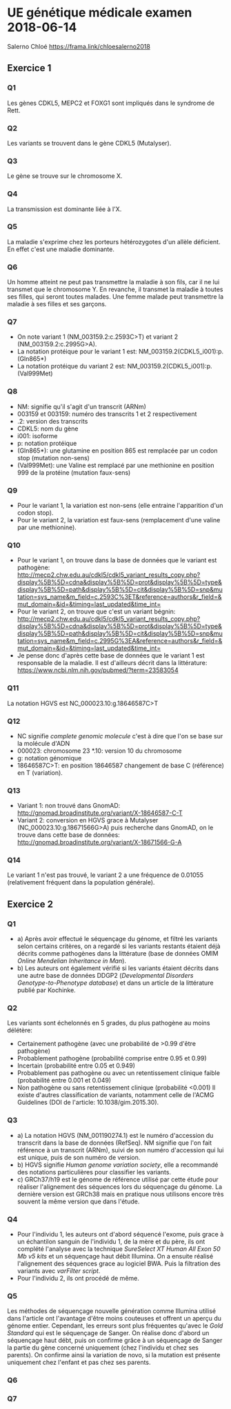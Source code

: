 # UE génétique médicale examen 2018-06-14
Salerno Chloé
https://frama.link/chloesalerno2018
## Exercice 1
### Q1
Les gènes CDKL5, MEPC2 et FOXG1 sont impliqués dans le syndrome de Rett.
### Q2
Les variants se trouvent dans le gène CDKL5 (Mutalyser).
### Q3
Le gène se trouve sur le chromosome X.
### Q4
La transmission est dominante liée à l'X.
### Q5
La maladie s'exprime chez les porteurs hétérozygotes d'un allèle déficient. En effet c'est une maladie dominante.
### Q6
Un homme atteint ne peut pas transmettre la maladie à son fils, car il ne lui transmet que le chromosome Y. En revanche, il transmet la maladie à toutes ses filles, qui seront toutes malades. Une femme malade peut transmettre la maladie à ses filles et ses garçons.
### Q7
* On note variant 1 (NM_003159.2:c.2593C>T) et variant 2 (NM_003159.2:c.2995G>A).
* La notation protéique pour le variant 1 est: NM_003159.2(CDKL5_i001):p.(Gln865*)
* La notation protéique du variant 2 est: NM_003159.2(CDKL5_i001):p.(Val999Met)
### Q8
* NM: signifie qu'il s'agit d'un transcrit (ARNm)
* 003159 et 003159: numéro des transcrits 1 et 2 respectivement
* .2: version des transcrits
* CDKL5: nom du gène
* i001: isoforme 
* p: notation protéique
* (Gln865*): une glutamine en position 865 est remplacée par un codon stop (mutation non-sens)
* (Val999Met): une Valine est remplacé par une methionine en position 999 de la protéine (mutation faux-sens)
### Q9
* Pour le variant 1, la variation est non-sens (elle entraine l'apparition d'un codon stop).
* Pour le variant 2, la variation est faux-sens (remplacement d'une valine par une methionine).
### Q10
* Pour le variant 1, on trouve dans la base de données que le variant est pathogène: http://mecp2.chw.edu.au/cdkl5/cdkl5_variant_results_copy.php?display%5B%5D=cdna&display%5B%5D=prot&display%5B%5D=type&display%5B%5D=path&display%5B%5D=cit&display%5B%5D=snp&mutation=sys_name&m_field=c.2593C%3ET&reference=authors&r_field=&mut_domain=&id=&timing=last_updated&time_int=
* Pour le variant 2, on trouve que c'est un variant bégnin: http://mecp2.chw.edu.au/cdkl5/cdkl5_variant_results_copy.php?display%5B%5D=cdna&display%5B%5D=prot&display%5B%5D=type&display%5B%5D=path&display%5B%5D=cit&display%5B%5D=snp&mutation=sys_name&m_field=c.2995G%3EA&reference=authors&r_field=&mut_domain=&id=&timing=last_updated&time_int=
* Je pense donc d'après cette base de données que le variant 1 est responsable de la maladie. Il est d'ailleurs décrit dans la littérature: https://www.ncbi.nlm.nih.gov/pubmed/?term=23583054
### Q11
La notation HGVS est NC_000023.10:g.18646587C>T
### Q12
* NC signifie *complete genomic molecule* c'est à dire que l'on se base sur la molécule d'ADN
* 000023: chromosome 23
*.10: version 10 du chromosome
* g: notation génomique
* 18646587C>T: en position 18646587 changement de base C (référence) en T (variation).
### Q13
* Variant 1: non trouvé dans GnomAD: http://gnomad.broadinstitute.org/variant/X-18646587-C-T
* Variant 2: conversion en HGVS grace à Mutalyser (NC_000023.10:g.18671566G>A) puis recherche dans GnomAD, on le trouve dans cette base de données: http://gnomad.broadinstitute.org/variant/X-18671566-G-A
### Q14
Le variant 1 n'est pas trouvé, le variant 2 a une fréquence de 0.01055 (relativement fréquent dans la population générale).
## Exercice 2
### Q1
* a) Après avoir effectué le séquençage du génome, et filtré les variants selon certains critères, on a regardé si les variants restants étaient déjà décrits comme pathogènes dans la littérature (base de données OMIM *Online Mendelian Inheritance in Man*).
* b) Les auteurs ont également vérifié si les variants étaient décrits dans une autre base de données DDGP2 (*Developmental Disorders Genotype-to-Phenotype database*) et dans un article de la littérature publié par Kochinke.
### Q2
Les variants sont échelonnés en 5 grades, du plus pathogène au moins délétère:
* Certainement pathogène (avec une probabilité de >0.99 d'être pathogène)
* Probablement pathogène (probabilité comprise entre 0.95 et 0.99)
* Incertain (probabilité entre 0.05 et 0.949)
* Probablement pas pathogène ou avec un retentissement clinique faible (probabilité entre 0.001 et 0.049)
* Non pathogène ou sans retentissement clinique (probabilité <0.001)
Il existe d'autres classification de variants, notamment celle de l'ACMG Guidelines (DOI de l'article: 10.1038/gim.2015.30).
### Q3
* a) La notation HGVS (NM_001190274.1) est le numéro d'accession du transcrit dans la base de données (RefSeq). NM signifie que l'on fait référence à un transcrit (ARNm), suivi de son numéro d'accession qui lui est unique, puis de son numéro de version.
* b) HGVS signifie *Human genome variation society*, elle a recommandé des notations particulières pour classifier les variants.
* c) GRCh37/h19 est le génome de référence utilisé par cette étude pour réaliser l'alignement des séquences lors du séquençage du génome. La dernière version est GRCh38 mais en pratique nous utilisons encore très souvent la même version que dans l'étude.
### Q4
* Pour l'individu 1, les auteurs ont d'abord séquencé l'exome, puis grace à un échantilon sanguin de l'individu 1, de la mère et du père, ils ont complété l'analyse avec la technique *SureSelect XT Human 
All Exon 50 Mb v5 kits* et un séquençage haut débit Illumina. On a ensuite réalisé l'alignement des séquences grace au logiciel BWA. Puis la filtration des variants avec  *varFilter script*.
* Pour l'individu 2, ils ont procédé de même.
### Q5
Les méthodes de séquençage nouvelle génération comme Illumina utilisé dans l'article ont l'avantage d'être moins couteuses et offrent un aperçu du génome entier. Cependant, les erreurs sont plus fréquentes qu'avec le *Gold Standard* qui est le séquençage de Sanger. On réalise donc d'abord un séquençage haut débt, puis on confirme grâce à un séquençage de Sanger la partie du gène concerné uniquement (chez l'individu et chez ses parents). On confirme ainsi la variation de novo, si la mutation est présente uniquement chez l'enfant et pas chez ses parents.
### Q6 
### Q7

